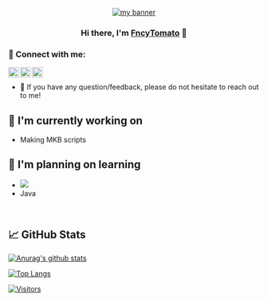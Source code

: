 
<p align="center">
  <a href="https://www.yushi.dev/" target="_blank" rel="noreferrer"><img src="https://user-images.githubusercontent.com/101303514/157578721-6d7d35ed-049b-4885-90fd-22f69570fea0.png" alt="my banner"></a>
</p>

<h3 align="center">
Hi there, I'm <a href="https://www.tomato/" target="_blank" rel="noreferrer">FncyTomato</a> 👋
</h3>

### 🤝 Connect with me:

<a href="https://www.linkedin.com/in//"><img align="left" src="https://raw.githubusercontent.com/yushi1007/yushi1007/main/images/linkedin.svg" alt="Yu Shi | LinkedIn" width="21px"/></a>
<a href="https://instagram.com/"><img align="left" src="https://raw.githubusercontent.com/yushi1007/yushi1007/main/images/instagram.svg" alt="Yu Shi | Instagram" width="21px"/></a>
<a href="https://.medium.com/"><img align="left" src="https://raw.githubusercontent.com/yushi1007/yushi1007/main/images/medium.svg" alt="Yu Shi | Medium" width="21px"/></a>
</br>
- 💬 If you have any question/feedback, please do not hesitate to reach out to me!

## 🔭 I'm currently working on

- Making MKB scripts

## 🌱 I'm planning on learning

- ![](https://img.shields.io/badge/Code-JavaScript-informational?style=flat&logo=JavaScript&color=F7DF1E)
- Java

</br>

## 📈 GitHub Stats 

[![Anurag's github stats](https://github-readme-stats.vercel.app/api?username=fncytomato)](https://github.com/fncytomato)

[![Top Langs](https://github-readme-stats.vercel.app/api/top-langs/?username=fncytomato&layout=compact)](https://github.com/fncytomato)

[![Visitors](https://visitor-badge.glitch.me/badge?page_id=fncytomato.fncytomato)](https://www.tomato/)
